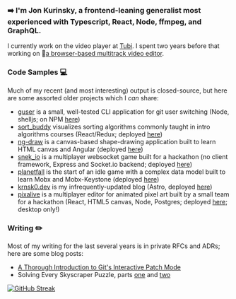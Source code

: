### ➡️ I'm Jon Kurinsky, a frontend-leaning generalist most experienced with Typescript, React, Node, ffmpeg, and GraphQL.
I currently work on the video player at [Tubi](https://code.tubitv.com/). I spent two years before that working on 🎥[a browser-based multitrack video editor](https://www.screencastify.com/products/video-editor).

### Code Samples 💻
Much of my recent (and most interesting) output is closed-source, but here are some assorted older projects which I _can_ share:
* [guser](https://github.com/krnsk0/guser) is a small, well-tested CLI application for git user switching (Node, shelljs; on NPM [here](https://www.npmjs.com/package/guser))
* [sort_buddy](https://github.com/krnsk0/sort_buddy) visualizes sorting algorithms commonly taught in intro algorithms courses (React/Redux; deployed [here](https://krnsk0.github.io/sort_buddy/))
* [ng-draw](https://github.com/krnsk0/ng-draw/) is a canvas-based shape-drawing application built to learn HTML canvas and Angular (deployed [here](https://ng-draw.vercel.app/))
* [snek_io](https://github.com/krnsk0/snek_io) is a multiplayer websocket game built for a hackathon (no client framework, Express and Socket.io backend; deployed [here](https://snekio.fly.dev/))
* [planetfall](https://github.com/krnsk0/idler/) is the start of an idle game with a complex data model built to learn Mobx and Mobx-Keystone (deployed [here](https://idler-demo.vercel.app/))
* [krnsk0.dev](https://github.com/krnsk0/krnsk0.dev) is my infrequently-updated blog (Astro, deployed [here](https://krnsk0.dev/))
* [pixalive](https://github.com/pixalive/pixalive) is a multiplayer editor for animated pixel art built by a small team for a hackathon (React, HTML5 canvas, Node, Postgres; deployed [here](https://pixalive.fly.dev/); desktop only!)

### Writing ✏️
Most of my writing for the last several years is in private RFCs and ADRs; here are some blog posts:
* [A Thorough Introduction to Git's Interactive Patch Mode](https://dev.to/krnsk0/a-thorough-introduction-to-git-s-interactive-patch-mode-4bl6)
* Solving Every Skyscraper Puzzle, parts [one](https://www.krnsk0.dev/writing/skyscraper-puzzle-1) and [two](https://www.krnsk0.dev/writing/skyscraper-puzzle-2)


[![GitHub Streak](https://streak-stats.demolab.com?user=krnsk0&theme=radical&hide_border=true&date_format=M%20j%5B%2C%20Y%5D)](https://git.io/streak-stats)
